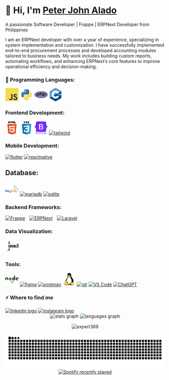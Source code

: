 <h1>👋 Hi, I'm <a href="https://www.linkedin.com/in/alado-peter-john-3518852a8/">Peter John Alado</a></h1>
<p>A passionate Software Developer | Frappe | ERPNext Developer from Philippines</p>
<p>I am an ERPNext developer with over a year of experience, specializing in system implementation and customization. I have successfully implemented end-to-end procurement processes and developed accounting modules tailored to business needs. My work includes building custom reports, automating workflows, and enhancing ERPNext’s core features to improve operational efficiency and decision-making.

</p>
<h3>🚀 Programming Languages:</h3>
<p><a target="_blank" href="https://raw.githubusercontent.com/devicons/devicon/master/icons/javascript/javascript-original.svg" style="display: inline-block;"><img src="https://raw.githubusercontent.com/devicons/devicon/master/icons/javascript/javascript-original.svg" alt="javascript" width="42" height="42" /></a>
<a target="_blank" href="https://raw.githubusercontent.com/devicons/devicon/master/icons/python/python-original.svg" style="display: inline-block;"><img src="https://raw.githubusercontent.com/devicons/devicon/master/icons/python/python-original.svg" alt="python" width="42" height="42" /></a>
<a target="_blank" href="https://raw.githubusercontent.com/devicons/devicon/master/icons/php/php-original.svg" style="display: inline-block;"><img src="https://raw.githubusercontent.com/devicons/devicon/master/icons/php/php-original.svg" alt="php" width="42" height="42" /></a>
<a target="_blank" href="https://raw.githubusercontent.com/devicons/devicon/master/icons/cplusplus/cplusplus-original.svg" style="display: inline-block;"><img src="https://raw.githubusercontent.com/devicons/devicon/master/icons/cplusplus/cplusplus-original.svg" alt="cplusplus" width="42" height="42" /></a>

<h3>Frontend Development:</h3>
<a target="_blank" href="https://raw.githubusercontent.com/devicons/devicon/master/icons/html5/html5-original-wordmark.svg" style="display: inline-block;"><img src="https://raw.githubusercontent.com/devicons/devicon/master/icons/html5/html5-original-wordmark.svg" alt="html5" width="42" height="42" /></a>
<a target="_blank" href="https://raw.githubusercontent.com/devicons/devicon/master/icons/css3/css3-original-wordmark.svg" style="display: inline-block;"><img src="https://raw.githubusercontent.com/devicons/devicon/master/icons/css3/css3-original-wordmark.svg" alt="css3" width="42" height="42" /></a>
<a target="_blank" href="https://raw.githubusercontent.com/devicons/devicon/master/icons/bootstrap/bootstrap-plain-wordmark.svg" style="display: inline-block;"><img src="https://raw.githubusercontent.com/devicons/devicon/master/icons/bootstrap/bootstrap-plain-wordmark.svg" alt="bootstrap" width="42" height="42" /></a>
<a target="_blank" href="https://www.vectorlogo.zone/logos/tailwindcss/tailwindcss-icon.svg" style="display: inline-block;"><img src="https://www.vectorlogo.zone/logos/tailwindcss/tailwindcss-icon.svg" alt="tailwind" width="42" height="42" /></a>

<h3>Mobile Development:</h3>
<a target="_blank" href="https://www.vectorlogo.zone/logos/flutterio/flutterio-icon.svg" style="display: inline-block;"><img src="https://www.vectorlogo.zone/logos/flutterio/flutterio-icon.svg" alt="flutter" width="42" height="42" /></a>
<a target="_blank" href="https://reactnative.dev/img/header_logo.svg" style="display: inline-block;"><img src="https://reactnative.dev/img/header_logo.svg" alt="reactnative" width="42" height="42" /></a>

<h2>Database:</h2>
<a target="_blank" href="https://raw.githubusercontent.com/devicons/devicon/master/icons/mysql/mysql-original-wordmark.svg" style="display: inline-block;"><img src="https://raw.githubusercontent.com/devicons/devicon/master/icons/mysql/mysql-original-wordmark.svg" alt="mysql" width="42" height="42" /></a>
<a target="_blank" href="https://www.vectorlogo.zone/logos/mariadb/mariadb-icon.svg" style="display: inline-block;"><img src="https://www.vectorlogo.zone/logos/mariadb/mariadb-icon.svg" alt="mariadb" width="42" height="42" /></a>
<a target="_blank" href="https://www.vectorlogo.zone/logos/sqlite/sqlite-icon.svg" style="display: inline-block;"><img src="https://www.vectorlogo.zone/logos/sqlite/sqlite-icon.svg" alt="sqlite" width="42" height="42" /></a>

<h3>Backend Frameworks:</h3>
<!-- Frappe -->
<a href="https://frappeframework.com" target="_blank" style="display:inline-block; margin-right:10px;">
  <img src="https://cdn.jsdelivr.net/gh/devicons/devicon/icons/frappe/frappe-original.svg" alt="Frappe" width="42" height="42" />
</a>

<!-- ERPNext -->
<a href="https://erpnext.com" target="_blank" style="display:inline-block; margin-right:10px;">
  <img src="https://cdn.jsdelivr.net/gh/devicons/devicon/icons/erpnext/erpnext-original.svg" alt="ERPNext" width="42" height="42" />
</a>

<!-- Laravel -->
<a href="https://laravel.com" target="_blank" style="display:inline-block; margin-right:10px;">
  <img src="https://cdn.jsdelivr.net/gh/devicons/devicon/icons/laravel/laravel-plain.svg" alt="Laravel" width="42" height="42" />
</a>

<h3>Data Visualization:</h3>
<a target="_blank" href="https://raw.githubusercontent.com/Hardik0307/Hardik0307/master/assets/canvasjs-charts.svg" style="display: inline-block;"><img src="https://raw.githubusercontent.com/Hardik0307/Hardik0307/master/assets/canvasjs-charts.svg" alt="canvasjs" width="42" height="42" /></a>

<h3>Tools:</h3>
<a target="_blank" href="https://raw.githubusercontent.com/devicons/devicon/master/icons/nodejs/nodejs-original-wordmark.svg" style="display: inline-block;"><img src="https://raw.githubusercontent.com/devicons/devicon/master/icons/nodejs/nodejs-original-wordmark.svg" alt="nodejs" width="42" height="42" /></a>
<a target="_blank" href="https://www.vectorlogo.zone/logos/figma/figma-icon.svg" style="display: inline-block;"><img src="https://www.vectorlogo.zone/logos/figma/figma-icon.svg" alt="figma" width="42" height="42" /></a>
<a target="_blank" href="https://www.vectorlogo.zone/logos/getpostman/getpostman-icon.svg" style="display: inline-block;"><img src="https://www.vectorlogo.zone/logos/getpostman/getpostman-icon.svg" alt="postman" width="42" height="42" /></a>
<a target="_blank" href="https://raw.githubusercontent.com/devicons/devicon/master/icons/linux/linux-original.svg" style="display: inline-block;"><img src="https://raw.githubusercontent.com/devicons/devicon/master/icons/linux/linux-original.svg" alt="linux" width="42" height="42" /></a>
<a target="_blank" href="https://www.vectorlogo.zone/logos/git-scm/git-scm-icon.svg" style="display: inline-block;"><img src="https://www.vectorlogo.zone/logos/git-scm/git-scm-icon.svg" alt="git" width="42" height="42" /></a>
<a href="https://code.visualstudio.com" target="_blank" style="display:inline-block;">
  <img src="https://cdn.jsdelivr.net/gh/devicons/devicon/icons/vscode/vscode-original.svg" alt="VS Code" width="42" height="42" />
</a>
<a href="https://chat.openai.com" target="_blank" style="display:inline-block;">
  <img src="https://cdn.jsdelivr.net/gh/simple-icons/simple-icons/icons/openai.svg" alt="ChatGPT" width="42" height="42"/>
</a>


<h3>⚡️ Where to find me</h3>
<div align="left">
  <a target="_blank" href="https://www.linkedin.com/in/https://www.linkedin.com/in/alado-peter-john-3518852a8/"><img src="https://raw.githubusercontent.com/maurodesouza/profile-readme-generator/master/src/assets/icons/social/linkedin/default.svg" width="52" height="40" alt="linkedin logo"  /></a>
  <a target="_blank" href="https://www.instagram.com/imnot_pejay/"><img src="https://raw.githubusercontent.com/maurodesouza/profile-readme-generator/master/src/assets/icons/social/instagram/default.svg" width="52" height="40" alt="instagram logo"  /></a>
</div>

<div align="center">
  <img src="https://github-readme-stats.vercel.app/api?username=expert369&hide_title=false&hide_rank=false&show_icons=true&include_all_commits=true&count_private=true&disable_animations=false&theme=dracula&locale=en&hide_border=false" height="150" alt="stats graph"  />
  <img src="https://github-readme-stats.vercel.app/api/top-langs?username=expert369&locale=en&hide_title=false&layout=compact&card_width=320&langs_count=5&theme=dracula&hide_border=false" height="150" alt="languages graph"  />
  <p><img align="center" src="https://github-readme-streak-stats.herokuapp.com/?user=expert369&" alt="expert369" /></p>
  <!-- <p><a href="https://github.com/ryo-ma/github-profile-trophy"><img src="https://github-profile-trophy.vercel.app/?username=expert369" alt="expert369" /></a></p> -->
</div>
<img src="https://raw.githubusercontent.com/expert369/expert369/output/snake.svg" alt="Snake animation" />
<div align="center">
  <a href="https://open.spotify.com/user/12159803937">
    <img src="https://spotify-recently-played-readme.vercel.app/api?user=12159803937&count=5" alt="Spotify recently played"  />
  </a>
</div>


